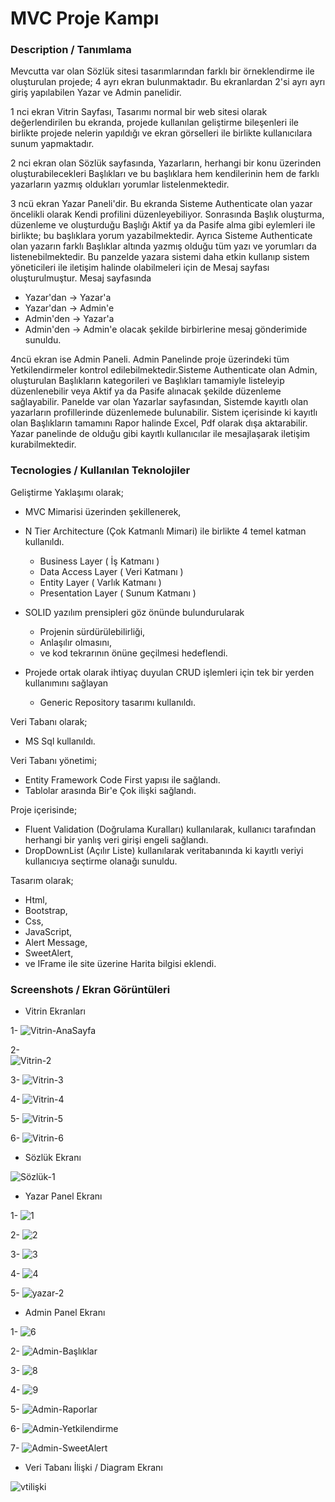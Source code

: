 # MVC Proje Kampı


### Description / Tanımlama

Mevcutta var olan Sözlük sitesi tasarımlarından farklı bir örneklendirme ile oluşturulan projede; 4 ayrı ekran bulunmaktadır. Bu ekranlardan 2'si ayrı ayrı giriş yapılabilen Yazar ve Admin panelidir.

1 nci ekran Vitrin Sayfası, 
Tasarımı normal bir web sitesi olarak değerlendirilen bu ekranda, projede kullanılan geliştirme bileşenleri ile birlikte projede nelerin yapıldığı ve ekran görselleri ile birlikte kullanıcılara sunum yapmaktadır.

2 nci ekran olan Sözlük sayfasında, 
Yazarların, herhangi bir konu üzerinden oluşturabilecekleri Başlıkları ve bu başlıklara hem kendilerinin hem de farklı yazarların yazmış oldukları yorumlar listelenmektedir.

3 ncü ekran Yazar Paneli'dir.
Bu ekranda Sisteme Authenticate olan yazar öncelikli olarak Kendi profilini düzenleyebiliyor. Sonrasında Başlık oluşturma, düzenleme ve oluşturduğu Başlığı Aktif ya da Pasife alma gibi eylemleri ile birlikte; bu başlıklara yorum yazabilmektedir. Ayrıca Sisteme Authenticate 
olan yazarın farklı Başlıklar altında yazmış olduğu tüm yazı ve yorumları da listenebilmektedir. Bu panzelde yazara sistemi daha etkin kullanıp sistem yöneticileri ile iletişim halinde olabilmeleri için de Mesaj sayfası oluşturulmuştur. Mesaj sayfasında
* Yazar'dan -> Yazar'a  
* Yazar'dan -> Admin'e
* Admin'den -> Yazar'a 
* Admin'den -> Admin'e olacak şekilde birbirlerine mesaj gönderimide sunuldu.

4ncü ekran ise Admin Paneli.
Admin Panelinde proje üzerindeki tüm Yetkilendirmeler kontrol edilebilmektedir.Sisteme Authenticate olan Admin, oluşturulan Başlıkların kategorileri ve Başlıkları tamamiyle listeleyip düzenlenebilir veya Aktif ya da Pasife alınacak şekilde düzenleme sağlayabilir. 
Panelde var olan Yazarlar sayfasından, Sistemde kayıtlı olan yazarların profillerinde düzenlemede bulunabilir. Sistem içerisinde ki kayıtlı olan Başlıkların tamamını Rapor halinde Excel, Pdf olarak dışa aktarabilir. Yazar panelinde de olduğu gibi kayıtlı kullanıcılar
ile mesajlaşarak iletişim kurabilmektedir.

 

### Tecnologies / Kullanılan Teknolojiler

Geliştirme Yaklaşımı olarak;

* MVC Mimarisi üzerinden şekillenerek,
* N Tier Architecture (Çok Katmanlı Mimari) ile birlikte 4 temel katman kullanıldı.
  
   * Business Layer ( İş Katmanı )
   * Data Access Layer ( Veri Katmanı )
   * Entity Layer ( Varlık Katmanı )
   * Presentation Layer ( Sunum Katmanı )

 * SOLID yazılım prensipleri göz önünde bulundurularak

    * Projenin sürdürülebilirliği,
    * Anlaşılır olmasını,
    * ve kod tekrarının önüne geçilmesi hedeflendi.
  
 * Projede ortak olarak ihtiyaç duyulan CRUD işlemleri için tek bir yerden kullanımını sağlayan

    * Generic Repository tasarımı kullanıldı.
  
Veri Tabanı olarak;

* MS Sql kullanıldı.

Veri Tabanı yönetimi;

* Entity Framework Code First yapısı ile sağlandı.
* Tablolar arasında Bir'e Çok ilişki sağlandı.

Proje içerisinde;
* Fluent Validation (Doğrulama Kuralları) kullanılarak, kullanıcı tarafından herhangi bir yanlış veri girişi engeli sağlandı.
* DropDownList (Açılır Liste) kullanılarak veritabanında ki kayıtlı veriyi kullanıcıya seçtirme olanağı sunuldu.

Tasarım olarak;

* Html,
* Bootstrap,
* Css,
* JavaScript,
* Alert Message,
* SweetAlert,
* ve IFrame ile site üzerine Harita bilgisi eklendi.

### Screenshots / Ekran Görüntüleri

 * Vitrin Ekranları
   
1-
  ![Vitrin-AnaSayfa](https://github.com/omerislamaz/MvcProjeKampi/assets/139688216/c932544e-70a7-4c88-9777-c413a9079238)
  
2-    
 ![Vitrin-2](https://github.com/omerislamaz/MvcProjeKampi/assets/139688216/35048eb2-1ae9-4d2a-b596-11e1213fb66f)
 
3- 
![Vitrin-3](https://github.com/omerislamaz/MvcProjeKampi/assets/139688216/2a870e8e-cd94-4ea6-aca8-0bc68a4b7f2e)

4-
![Vitrin-4](https://github.com/omerislamaz/MvcProjeKampi/assets/139688216/9d34661e-a800-4ea9-a5c3-1907e27a926e)

5-
![Vitrin-5](https://github.com/omerislamaz/MvcProjeKampi/assets/139688216/00925060-2461-4360-8b84-356890e27248)

6-
![Vitrin-6](https://github.com/omerislamaz/MvcProjeKampi/assets/139688216/e7617f58-dc8d-4791-81c3-5abd9673c184)





 * Sözlük Ekranı

![Sözlük-1](https://github.com/omerislamaz/MvcProjeKampi/assets/139688216/0023e6b6-58a4-4033-9fe2-ef30ff8e05fe)


 * Yazar Panel Ekranı

1-
![1](https://github.com/omerislamaz/MvcProjeKampi/assets/139688216/16147d2d-82b2-4643-97d3-87501f2e4ff6)

2-
![2](https://github.com/omerislamaz/MvcProjeKampi/assets/139688216/6e7e999a-78e7-402f-8046-442b17517d1e)

3-
![3](https://github.com/omerislamaz/MvcProjeKampi/assets/139688216/e1957de4-c6c6-4350-9f55-96c26318a399)

4-
![4](https://github.com/omerislamaz/MvcProjeKampi/assets/139688216/1afc11fd-6718-4ab9-bc6b-037a2dd95980)

5-
![yazar-2](https://github.com/omerislamaz/MvcProjeKampi/assets/139688216/6b7a231a-15ab-4b26-8dd6-b4f55c9e70cc)


 * Admin Panel Ekranı

1-
![6](https://github.com/omerislamaz/MvcProjeKampi/assets/139688216/b30a2f17-7b1d-4342-a237-72a9efb93ee0)

2-
![Admin-Başlıklar](https://github.com/omerislamaz/MvcProjeKampi/assets/139688216/4bc8dfde-131d-4946-a060-8c7e8dc6c4f7)

3-
![8](https://github.com/omerislamaz/MvcProjeKampi/assets/139688216/9209c6b4-bf9f-48d9-a968-7b3c79574453)

4-
![9](https://github.com/omerislamaz/MvcProjeKampi/assets/139688216/32f6d92a-c6d9-4aba-ad8c-60e8bcb479f0)

5-
![Admin-Raporlar](https://github.com/omerislamaz/MvcProjeKampi/assets/139688216/c81fc3cc-64c2-4009-b075-6c7f460874e0)

6-
![Admin-Yetkilendirme](https://github.com/omerislamaz/MvcProjeKampi/assets/139688216/850eee7d-e364-428f-9305-ea94fcb7552c)

7-
![Admin-SweetAlert](https://github.com/omerislamaz/MvcProjeKampi/assets/139688216/16d162f9-a73e-466e-80a9-1e603084e48e)


 * Veri Tabanı İlişki / Diagram Ekranı

![vtilişki](https://github.com/omerislamaz/MvcProjeKampi/assets/139688216/50e14609-0083-4fd4-99ac-93ebc2a46a34)


